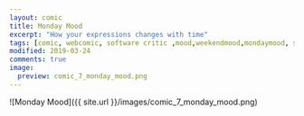 ```yaml
---
layout: comic
title: Monday Mood
excerpt: "How your expressions changes with time"
tags: [comic, webcomic, software critic ,mood,weekendmood,mondaymood, software_critic]
modified: 2019-03-24
comments: true
image:
  preview: comic_7_monday_mood.png
---
```


![Monday Mood]({{ site.url }}/images/comic_7_monday_mood.png)  

